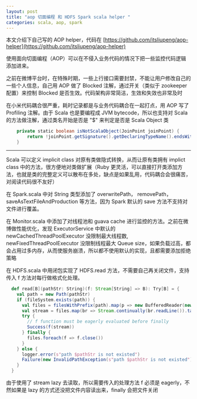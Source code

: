 ```yaml
---
layout: post
title: "aop 切面编程 和 HDFS Spark scala helper "
categories: scala, aop, spark
---
```


本文介绍下自己写的 AOP helper，代码在 [https://github.com/itsliupeng/aop-helper](https://github.com/itsliupeng/aop-helper)

使用面向切面编程（AOP）可以在不侵入业务代码的情况下把一些监控代码逻辑添加进来。

之前在微博平台时，在特殊时期，一些上行接口需要封禁，不能让用户修改自己的一些个人信息，自己用 AOP 做了 Blocked 注解，通过开关（类似于 zookeeper 配置）来控制 Blocked 是否生效。代码架构非常简洁，生效和失效也非常及时


在小米代码耦合很严重，耗时记录都是与业务代码耦合在一起打点，用 AOP 写了 Profiling 注解。由于 Scala 也是要编程成 JVM bytecode，所以也支持对 Scala 的方法做注解，通过类名开始是否是 "$" 来判定是否是 Scala Object 类

```scala
    private static boolean isNotScalaObject(JoinPoint joinPoint) {
        return !joinPoint.getSignature().getDeclaringTypeName().endsWith("$");
    }
```

---- 

Scala 可以定义 implicit class 对原有类做隐式转换，从而让原有类拥有 implict class 中的方法，很方便地对类做扩展（Ruby 更灵活，可以直接打开类添加方法，也就是类的完整定义可以散布在多处，缺点是如果乱用，代码耦合会很痛苦，对阅读代码很不友好）

在 Spark.scala 中对 String 类型添加了 overwritePath， removePath， saveAsTextFileAndProduction 等方法，因为 Spark 默认的 save 方法不支持对文件进行覆盖。

在 Monitor.scala 中添加了对线程池和 guava cache 进行监控的方法。之前在微博做性能优化，发现 ExecutorService 中默认的 newCachedThreadPoolExecutor 没限制最大线程数, newFixedThreadPoolExecutor 没限制线程最大 Queue size，如果负载过高，都会占用过多内存，从而使服务崩溃，所以都不使用默认的实现，且都需要添加拒绝策略

在 HDFS.scala 中用闭包实现了 HDFS.read 方法，不需要自己再关闭文件，支持传入 f 方法对每行做格式化处理。

```scala
  def read[B](pathStr: String)(f: Stream[String] => B): Try[B] = {
    val path = new Path(pathStr)
    if (fileSystem.exists(path)) {
      val files = filesWithPrefix(path).map(p => new BufferedReader(new InputStreamReader(fileSystem.open(p.getPath))))
      val stream = files.map(br => Stream.continually(br.readLine()).takeWhile(_ != null)).foldLeft(Stream.empty[String])(_ ++ _)
      try {
        // f function must be eagerly evaluated before finally
        Success(f(stream))
      } finally {
        files.foreach(f => f.close())
      }
    } else {
      logger.error(s"path $pathStr is not existed")
      Failure(new InvalidPathException(s"path $pathStr is not existed"))
    }
  }
```

由于使用了 stream lazy 去读取，所以需要传入的处理方法 f 必须是 eagerly，不然如果是 lazy 的方式还没把文件内容读出来，finally 会把文件关闭